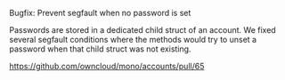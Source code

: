 Bugfix: Prevent segfault when no password is set

Passwords are stored in a dedicated child struct of an account. We fixed several segfault conditions where the methods would try to unset a password when that child struct was not existing.

https://github.com/owncloud/mono/accounts/pull/65
